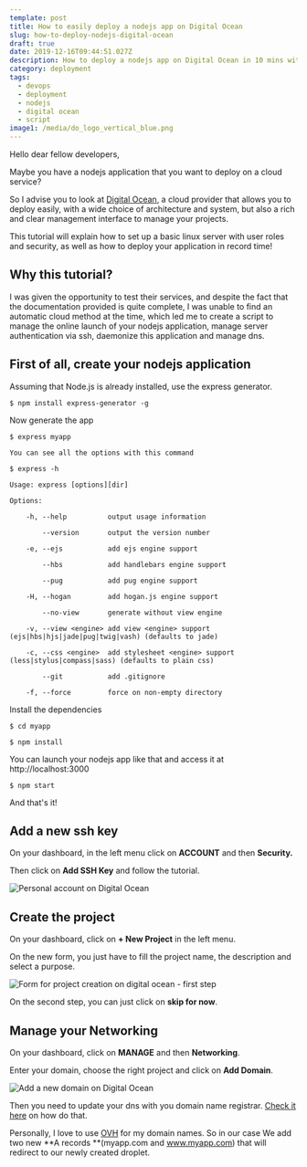 ```yaml
---
template: post
title: How to easily deploy a nodejs app on Digital Ocean
slug: how-to-deploy-nodejs-digital-ocean
draft: true
date: 2019-12-16T09:44:51.027Z
description: How to deploy a nodejs app on Digital Ocean in 10 mins with a basic script.
category: deployment
tags:
  - devops
  - deployment
  - nodejs
  - digital ocean
  - script
image1: /media/do_logo_vertical_blue.png
---
```

Hello dear fellow developers,

Maybe you have a nodejs application that you want to deploy on a cloud service?

So I advise you to look at [Digital Ocean](https://www.digitalocean.com/), a cloud provider that allows you to deploy easily, with a wide choice of architecture and system, but also a rich and clear management interface to manage your projects.

This tutorial will explain how to set up a basic linux server with user roles and security, as well as how to deploy your application in record time!

## Why this tutorial?

I was given the opportunity to test their services, and despite the fact that the documentation provided is quite complete, I was unable to find an automatic cloud method at the time, which led me to create a script to manage the online launch of your nodejs application, manage server authentication via ssh, daemonize this application and manage dns.

## First of all, create your nodejs application

Assuming that Node.js is already installed, use the express generator.

`$ npm install express-generator -g`

Now generate the app

`$ express myapp`

`You can see all the options with this command`

`$ express -h`

`Usage: express [options][dir]`

`Options:`

`    -h, --help          output usage information`

`        --version       output the version number`

`    -e, --ejs           add ejs engine support`

`        --hbs           add handlebars engine support`

`        --pug           add pug engine support`

`    -H, --hogan         add hogan.js engine support`

`        --no-view       generate without view engine`

`    -v, --view <engine> add view <engine> support (ejs|hbs|hjs|jade|pug|twig|vash) (defaults to jade)`

`    -c, --css <engine>  add stylesheet <engine> support (less|stylus|compass|sass) (defaults to plain css)`

`        --git           add .gitignore`

`    -f, --force         force on non-empty directory`

Install the dependencies

`$ cd myapp`

`$ npm install`

You can launch your nodejs app like that and access it at http://localhost:3000

`$ npm start`

And that's it!

## Add a new ssh key

On your dashboard, in the left menu click on **ACCOUNT** and then **Security.**

Then click on **Add SSH Key** and follow the tutorial.

![Personal account on Digital Ocean](/media/capture-d’écran-2019-12-16-à-13.43.05.png "Personal account on Digital Ocean")

## Create the project

On your dashboard, click on **+ New Project** in the left menu.

On the new form, you just have to fill the project name, the description and select a purpose.

![Form for project creation on digital ocean - first step](/media/capture-d’écran-2019-12-16-à-13.36.02.png "Form for project creation on digital ocean - first step")

On the second step, you can just click on **skip for now**.

## Manage your Networking

On your dashboard, click on **MANAGE** and then **Networking**.

Enter your domain, choose the right project and click on **Add Domain**.

![Add a new domain on Digital Ocean](/media/capture-d’écran-2019-12-16-à-13.50.29.png "Add a new domain on Digital Ocean")

Then you need to update your dns with you domain name registrar. [Check it here](https://www.digitalocean.com/community/tutorials/how-to-point-to-digitalocean-nameservers-from-common-domain-registrars) on how do that.

Personally, I love to use [OVH](https://www.ovh.com/) for my domain names. So in our case We add two new **A records **(myapp.com and www.myapp.com) that will redirect to our newly created droplet.
